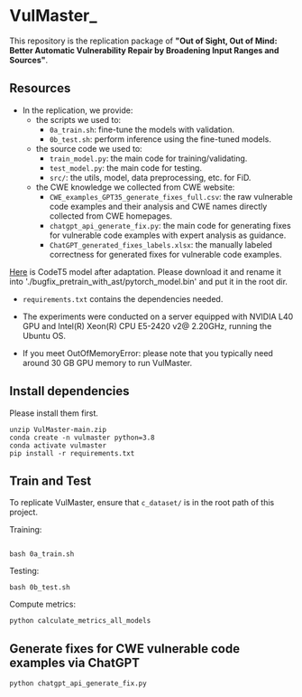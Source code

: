 # VulMaster_


This repository is the replication package of **"Out of Sight, Out of Mind: Better Automatic Vulnerability Repair by Broadening Input Ranges and Sources"**.


## Resources

* In the replication, we provide:
  * the scripts we used to:
    * `0a_train.sh`: fine-tune the models with validation.
    * `0b_test.sh`:  perform inference using the fine-tuned models.
  * the source code we used to:
    * `train_model.py`: the main code for training/validating.
    * `test_model.py`: the main code for testing.
    * `src/`: the utils, model, data preprocessing, etc. for FiD.
  * the CWE knowledge we collected from CWE website:
    * `CWE_examples_GPT35_generate_fixes_full.csv`: the raw vulnerable code examples and their analysis and CWE names directly collected from CWE homepages.
    * `chatgpt_api_generate_fix.py`: the main code for generating fixes for vulnerable code examples with expert analysis as guidance.
    * `ChatGPT_generated_fixes_labels.xlsx`: the manually labeled correctness for generated fixes for vulnerable code examples.
   
      
 [Here](https://drive.google.com/drive/folders/1L5fkJ_J-NvuWlcr-GbfomorxoS6HwuTs?usp=sharing) is CodeT5 model after adaptation. Please download it and rename it into './bugfix_pretrain_with_ast/pytorch_model.bin' and put it in the root dir.
 
* `requirements.txt` contains the dependencies needed.

* The experiments were conducted on a server equipped with NVIDIA L40 GPU and Intel(R) Xeon(R) CPU E5-2420 v2@ 2.20GHz, running the Ubuntu OS.
  
* If you meet OutOfMemoryError: please note that you typically need around 30 GB GPU memory to run VulMaster.



## Install dependencies


Please install them first.
```
unzip VulMaster-main.zip
conda create -n vulmaster python=3.8 
conda activate vulmaster
pip install -r requirements.txt
```
## Train and Test 

To replicate VulMaster, ensure that `c_dataset/` is in the root path of this project. 

Training:
```

bash 0a_train.sh 
```

Testing:
```
bash 0b_test.sh
```

Compute metrics:
```
python calculate_metrics_all_models
```


## Generate fixes for CWE vulnerable code examples via ChatGPT
```
python chatgpt_api_generate_fix.py
```

